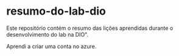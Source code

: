 # resumo-do-lab-dio
Este repositório contém o resumo das lições aprendidas durante o desenvolvimento do lab na DIO".

Aprendi a criar uma conta no azure.
